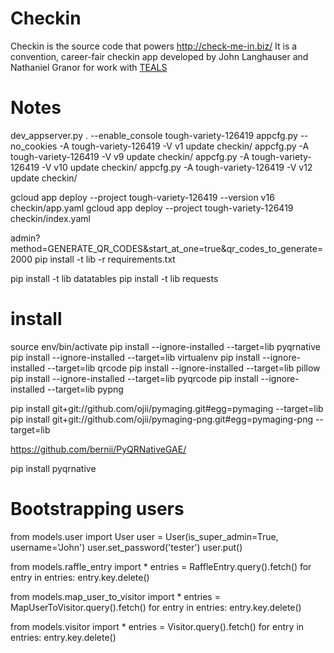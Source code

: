 # Checkin
Checkin is the source code that powers http://check-me-in.biz/
It is a convention, career-fair checkin app developed by John Langhauser and Nathaniel Granor for work with <a href="https://www.tealsk12.org/">TEALS</a>

# Notes
dev_appserver.py . --enable_console
tough-variety-126419
appcfg.py --no_cookies -A tough-variety-126419 -V v1 update checkin/
appcfg.py -A tough-variety-126419 -V v9 update checkin/
appcfg.py -A tough-variety-126419 -V v10 update checkin/
appcfg.py -A tough-variety-126419 -V v12 update checkin/

gcloud app deploy --project tough-variety-126419 --version v16 checkin/app.yaml
gcloud app deploy --project tough-variety-126419 checkin/index.yaml


admin?method=GENERATE_QR_CODES&start_at_one=true&qr_codes_to_generate=2000
pip install -t lib -r requirements.txt

pip install -t lib datatables
pip install -t lib requests

# install
source env/bin/activate
pip install --ignore-installed --target=lib pyqrnative
pip install --ignore-installed --target=lib virtualenv
pip install --ignore-installed --target=lib qrcode
pip install --ignore-installed --target=lib pillow
pip install --ignore-installed --target=lib pyqrcode
pip install --ignore-installed --target=lib pypng

pip install git+git://github.com/ojii/pymaging.git#egg=pymaging --target=lib
pip install git+git://github.com/ojii/pymaging-png.git#egg=pymaging-png --target=lib

https://github.com/bernii/PyQRNativeGAE/


pip install pyqrnative


# Bootstrapping users
from models.user import User
user = User(is_super_admin=True, username='John')
user.set_password('tester')
user.put()

from models.raffle_entry import *
entries = RaffleEntry.query().fetch()
for entry in entries:
   entry.key.delete()

from models.map_user_to_visitor import *
entries = MapUserToVisitor.query().fetch()
for entry in entries:
  entry.key.delete()

from models.visitor import *
entries = Visitor.query().fetch()
for entry in entries:
  entry.key.delete()  
